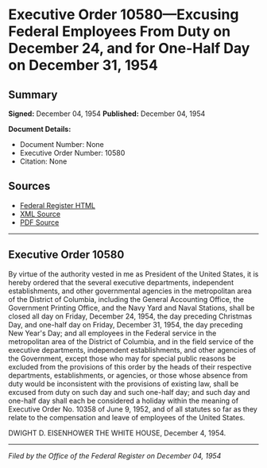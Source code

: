 # Executive Order 10580—Excusing Federal Employees From Duty on December 24, and for One-Half Day on December 31, 1954

## Summary

**Signed:** December 04, 1954
**Published:** December 04, 1954

**Document Details:**
- Document Number: None
- Executive Order Number: 10580
- Citation: None

## Sources
- [Federal Register HTML](https://www.presidency.ucsb.edu/documents/executive-order-10580-excusing-federal-employees-from-duty-december-24-and-for-one-half)
- [XML Source](None)
- [PDF Source](None)

---

## Executive Order 10580

By virtue of the authority vested in me as President of the United States, it is hereby ordered that the several executive departments, independent establishments, and other governmental agencies in the metropolitan area of the District of Columbia, including the General Accounting Office, the Government Printing Office, and the Navy Yard and Naval Stations, shall be closed all day on Friday, December 24, 1954, the day preceding Christmas Day, and one-half day on Friday, December 31, 1954, the day preceding New Year's Day; and all employees in the Federal service in the metropolitan area of the District of Columbia, and in the field service of the executive departments, independent establishments, and other agencies of the Government, except those who may for special public reasons be excluded from the provisions of this order by the heads of their respective departments, establishments, or agencies, or those whose absence from duty would be inconsistent with the provisions of existing law, shall be excused from duty on such day and such one-half day; and such day and one-half day shall each be considered a holiday within the meaning of Executive Order No. 10358 of June 9, 1952, and of all statutes so far as they relate to the compensation and leave of employees of the United States.

DWIGHT D. EISENHOWER
THE WHITE HOUSE,
December 4, 1954.

---

*Filed by the Office of the Federal Register on December 04, 1954*
